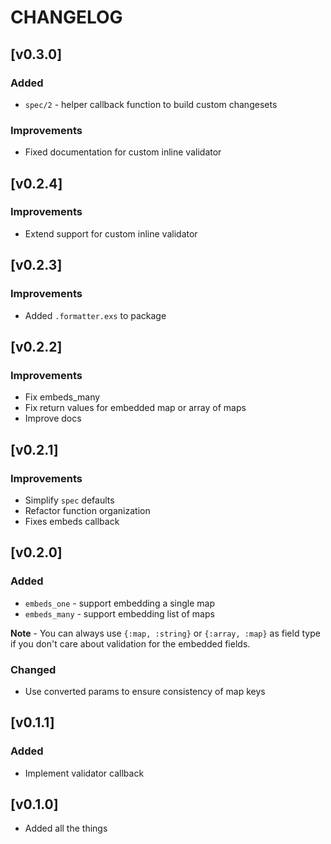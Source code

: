 # CHANGELOG

## [v0.3.0]

### Added

- `spec/2` - helper callback function to build custom changesets

### Improvements

- Fixed documentation for custom inline validator

## [v0.2.4]

### Improvements

- Extend support for custom inline validator

## [v0.2.3]

### Improvements

- Added `.formatter.exs` to package

## [v0.2.2]

### Improvements

- Fix embeds_many
- Fix return values for embedded map or array of maps
- Improve docs

## [v0.2.1]

### Improvements

- Simplify `spec` defaults
- Refactor function organization
- Fixes embeds callback

## [v0.2.0]

### Added

- `embeds_one` - support embedding a single map
- `embeds_many` - support embedding list of maps

**Note** - You can always use `{:map, :string}` or `{:array, :map}` as field type if you don't care about validation for the embedded fields.

### Changed

- Use converted params to ensure consistency of map keys

## [v0.1.1]

### Added

- Implement validator callback

## [v0.1.0]

- Added all the things
